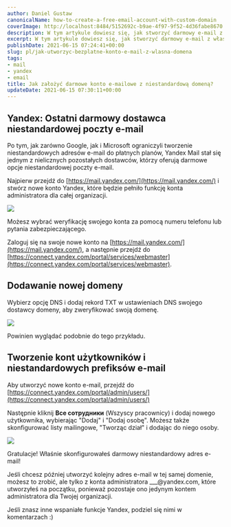 ```yaml
---
author: Daniel Gustaw
canonicalName: how-to-create-a-free-email-account-with-custom-domain
coverImage: http://localhost:8484/5152692c-b9ae-4f97-9f52-4d36fabe8670.avif
description: W tym artykule dowiesz się, jak stworzyć darmowy e-mail z własną domeną. Pokazałem, jak skonfigurować Yandex z Twoim DNS.
excerpt: W tym artykule dowiesz się, jak stworzyć darmowy e-mail z własną domeną. Pokazałem, jak skonfigurować Yandex z Twoim DNS.
publishDate: 2021-06-15 07:24:41+00:00
slug: pl/jak-utworzyc-bezplatne-konto-e-mail-z-wlasna-domena
tags:
- mail
- yandex
- email
title: Jak założyć darmowe konto e-mailowe z niestandardową domeną?
updateDate: 2021-06-15 07:30:11+00:00
---
```


## Yandex: Ostatni darmowy dostawca niestandardowej poczty e-mail

Po tym, jak zarówno Google, jak i Microsoft ograniczyli tworzenie niestandardowych adresów e-mail do płatnych planów, Yandex Mail stał się jednym z nielicznych pozostałych dostawców, którzy oferują darmowe opcje niestandardowej poczty e-mail.

Najpierw przejdź do [https://mail.yandex.com/](https://mail.yandex.com/) i stwórz nowe konto Yandex, które będzie pełniło funkcję konta administratora dla całej organizacji.

![](http://localhost:8484/ea76807c-665f-4dcf-936d-dd79cf9c0c26.avif)

Możesz wybrać weryfikację swojego konta za pomocą numeru telefonu lub pytania zabezpieczającego.

Zaloguj się na swoje nowe konto na [https://mail.yandex.com/](https://mail.yandex.com/), a następnie przejdź do [https://connect.yandex.com/portal/services/webmaster](https://connect.yandex.com/portal/services/webmaster).

## Dodawanie nowej domeny

Wybierz opcję DNS i dodaj rekord TXT w ustawieniach DNS swojego dostawcy domeny, aby zweryfikować swoją domenę.

![](http://localhost:8484/ecaba573-f41c-40a9-a41b-d5881287d213.avif)

Powinien wyglądać podobnie do tego przykładu.

## Tworzenie kont użytkowników i niestandardowych prefiksów e-mail

Aby utworzyć nowe konto e-mail, przejdź do [https://connect.yandex.com/portal/admin/users/](https://connect.yandex.com/portal/admin/users/)

Następnie kliknij **Все сотрудники** (Wszyscy pracownicy) i dodaj nowego użytkownika, wybierając "Dodaj" i "Dodaj osobę". Możesz także skonfigurować listy mailingowe, "Tworząc dział" i dodając do niego osoby.

![](http://localhost:8484/f37e8ee3-9030-4be4-8de2-391e9f0c799b.avif)

Gratulacje! Właśnie skonfigurowałeś darmowy niestandardowy adres e-mail!

Jeśli chcesz później utworzyć kolejny adres e-mail w tej samej domenie, możesz to zrobić, ale tylko z konta administratora \_\_\_@yandex.com, które utworzyłeś na początku, ponieważ pozostaje ono jedynym kontem administratora dla Twojej organizacji.

Jeśli znasz inne wspaniałe funkcje Yandex, podziel się nimi w komentarzach :)
